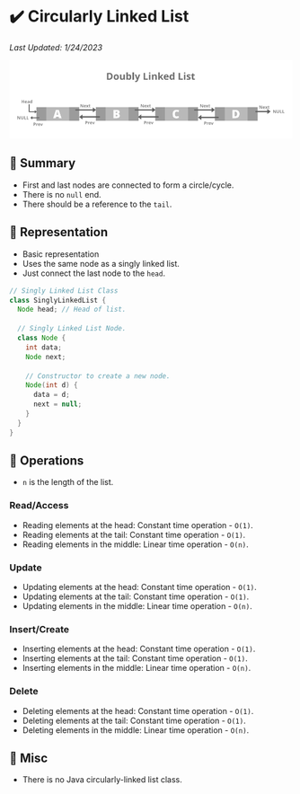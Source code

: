 # :heavy_check_mark: Circularly Linked List
*Last Updated: 1/24/2023*

![Image of a doubly linked list](../../../images/data-structures/linear/linked-list/doubly-linked-list.png)

## :round_pushpin: Summary
- First and last nodes are connected to form a circle/cycle.
- There is no `null` end.
- There should be a reference to the `tail`.

## :round_pushpin: Representation
- Basic representation
- Uses the same node as a singly linked list.
- Just connect the last node to the `head`.
```java
// Singly Linked List Class
class SinglyLinkedList {
  Node head; // Head of list.

  // Singly Linked List Node.
  class Node {
    int data;
    Node next;

    // Constructor to create a new node.
    Node(int d) {
      data = d;
      next = null;
    }
  }
}
```

## :round_pushpin: Operations
- `n` is the length of the list.
### Read/Access
- Reading elements at the head: Constant time operation - `O(1)`.
- Reading elements at the tail: Constant time operation - `O(1)`.
- Reading elements in the middle: Linear time operation - `O(n)`.

### Update
- Updating elements at the head: Constant time operation - `O(1)`.
- Updating elements at the tail: Constant time operation - `O(1)`.
- Updating elements in the middle: Linear time operation - `O(n)`.

### Insert/Create
- Inserting elements at the head: Constant time operation - `O(1)`.
- Inserting elements at the tail: Constant time operation - `O(1)`.
- Inserting elements in the middle: Linear time operation - `O(n)`.

### Delete
- Deleting elements at the head: Constant time operation - `O(1)`.
- Deleting elements at the tail: Constant time operation - `O(1)`.
- Deleting elements in the middle: Linear time operation - `O(n)`.

## :round_pushpin: Misc
- There is no Java circularly-linked list class.

